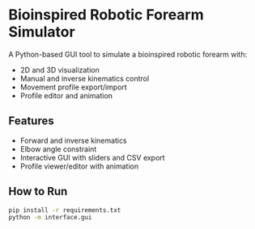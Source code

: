 # Bioinspired Robotic Forearm Simulator

A Python-based GUI tool to simulate a bioinspired robotic forearm with:
- 2D and 3D visualization
- Manual and inverse kinematics control
- Movement profile export/import
- Profile editor and animation

## Features
- Forward and inverse kinematics
- Elbow angle constraint
- Interactive GUI with sliders and CSV export
- Profile viewer/editor with animation

## How to Run
```bash
pip install -r requirements.txt
python -m interface.gui
